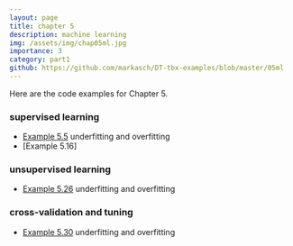 ```yaml
---
layout: page
title: chapter 5
description: machine learning
img: /assets/img/chap05ml.jpg
importance: 3
category: part1
github: https://github.com/markasch/DT-tbx-examples/blob/master/05ml
---
```


Here are the code examples for Chapter 5.

### supervised learning
- [Example 5.5](https://github.com/markasch/DT-tbx-examples/blob/master/01intro/underfitting_overfitting.ipynb) underfitting and overfitting
- [Example 5.16]

### unsupervised learning

- [Example 5.26](https://github.com/markasch/DT-tbx-examples/blob/master/01intro/underfitting_overfitting.ipynb) underfitting and overfitting

### cross-validation and tuning

- [Example 5.30](https://github.com/markasch/DT-tbx-examples/blob/master/01intro/underfitting_overfitting.ipynb) underfitting and overfitting
